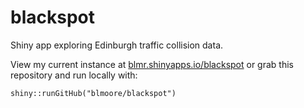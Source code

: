 # blackspot
Shiny app exploring Edinburgh traffic collision data. 

View my current instance at [blmr.shinyapps.io/blackspot](https://blmr.shinyapps.io/blackspot/) or grab this repository and run locally with: 

```
shiny::runGitHub("blmoore/blackspot")
```
